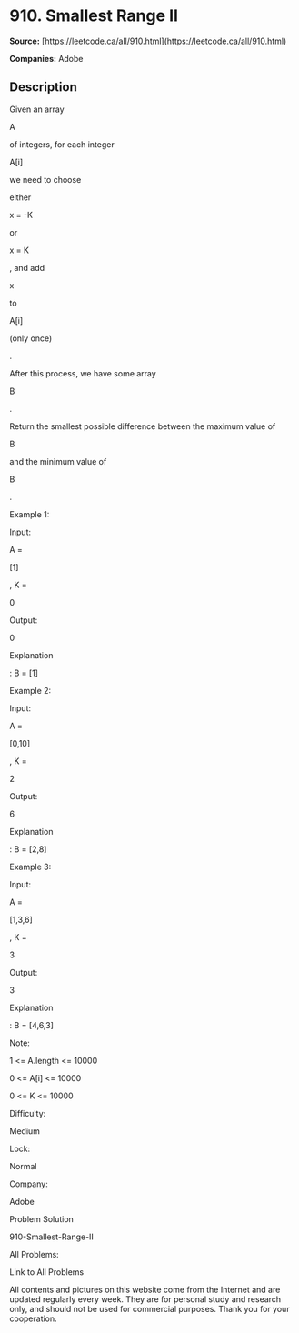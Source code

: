 # 910. Smallest Range II

**Source:** [https://leetcode.ca/all/910.html](https://leetcode.ca/all/910.html)

**Companies:** Adobe

## Description

Given an array

A

of integers, for each integer

A[i]

we need to
        choose

either

x = -K

or

x = K

, and add

x

to

A[i]

(only once)

.

After this process, we have some array

B

.

Return the smallest possible difference between the maximum value of

B

and
        the minimum value of

B

.

Example 1:

Input:

A =

[1]

, K =

0

Output:

0

Explanation

: B = [1]

Example 2:

Input:

A =

[0,10]

, K =

2

Output:

6

Explanation

: B = [2,8]

Example 3:

Input:

A =

[1,3,6]

, K =

3

Output:

3

Explanation

: B = [4,6,3]

Note:

1 <= A.length <= 10000

0 <= A[i] <= 10000

0 <= K <= 10000

Difficulty:

Medium

Lock:

Normal

Company:

Adobe

Problem Solution

910-Smallest-Range-II

All Problems:

Link to All Problems

All contents and pictures on this website come from the Internet and are updated regularly every week. They are for personal study and research only, and should not be used for commercial purposes. Thank you for your cooperation.

